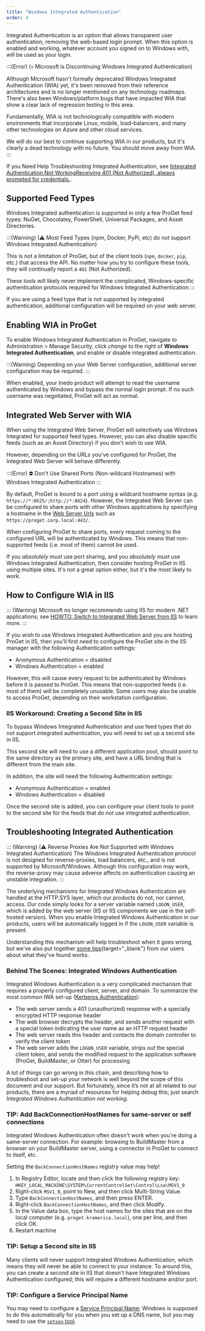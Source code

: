 ```yaml
---
title: "Windows Integrated Authentication"
order: 4
---
```


Integrated Authentication is an option that allows transparent user authentication, removing the web-based login prompt. When this option is enabled and working, whatever account you signed on to Windows with, will be used as your login.

:::(Error) (💀  Microsoft is Discontinuing Windows Integrated Authentication)

Although Microsoft hasn't formally deprecated Windows Integrated Authentication (WIA) yet, it's been removed from their reference architectures and is no longer mentioned on any technology roadmaps. There's also been Windows/platform bugs that have impacted WIA that show a clear lack of regression testing in this area.

Fundamentally, WIA is not technologically compatible with modern environments that incorporate Linux, mobile, load-balancers, and many other technologies on Azure and other cloud services. 

We will do our best to continue supporting WIA in our products, but it's clearly a dead technology with no future. You should move away from WIA.
:::

If you Need Help Troubleshooting Integrated Authentication, see [Integrated Authentication Not WorkingReceiving 401 (Not Authorized), always prompted for credentials.](#troubleshooting).

## Supported Feed Types

Windows Integrated authentication is supported in only a few ProGet feed types: NuGet, Chocolatey, PowerShell, Universal Packages, and Asset Directories.

:::(Warning) (⚠ Most Feed Types (npm, Docker, PyPi, etc) do not support Windows Integrated Authentication)

This is not a limitation of ProGet, but of the client tools (`npm`, `docker`, `pip`, etc.) that access the API. No matter how you try to configure these tools, they will continually report a `401` (Not Authorized).

These tools will likely never implement the complicated, Windows-specific authentication protocols required for Windows Integrated Authentication
:::

If you are using a feed type that is not supported by integrated authentication, additional configuration will be required on your web server.

## Enabling WIA in ProGet

To enable Windows Integrated Authentication in ProGet, navigate to Administration > Manage Security, click *change* to the right of **Windows Integrated Authentication**, and enable or disable integrated authentication.

:::(Warning)
Depending on your Web Server configuration, additional server configuration may be required.
:::

When enabled, your Inedo product will attempt to read the username authenticated by Windows and bypass the normal login prompt. If no such username was negotiated, ProGet will act as normal.


## Integrated Web Server with WIA

When using the Integrated Web Server, ProGet will selectively use Windows Integrated for supported feed types. However, you can also disable specific feeds (such as an Asset Directory) if you don't wish to use WIA.

However, depending on the URLs you've configured for ProGet, the Integrated Web Server will behave differently.

:::(Error)
⛔ Don't Use Shared Ports (Non-wildcard Hostnames) with Windows Integrated Authentication
:::


By default, ProGet is bound to a port using a wildcard hostname syntax (e.g. `https://*:8625/;http://*:8624`). However, the Integrated Web Server can be configured to share ports with other Windows applications by specifying a hostname in the [Web Server Urls](/docs/installation/windows/inedohub-configure-products#configuration-tab)  such as `https://proget.corp.local:443/`.

When configuring ProGet to share ports, every request coming to the configured URL will be authenticated by Windows. This means that non-supported feeds (i.e. most of them) cannot be used.

If you *absolutely must* use port sharing, and you *absolutely must* use Windows Integrated Authentication, then consider hosting ProGet in IIS using multiple sites. It's not a great option either, but it's the most likely to work.


## How to Configure WIA in IIS

::: (Warning)
Microsoft no longer recommends using IIS for modern .NET applications; see [HOWTO: Switch to Integrated Web Server from IIS](/docs/installation/windows/web/howto-switch-to-integrated-web-server-from-iis) to learn more.
:::

If you wish to use Windows Integrated Authentication and you are hosting ProGet in IIS, then you'll first need to configure the ProGet site in the IIS manager with the following Authentication settings:
- Anonymous Authentication = disabled
- Windows Authentication = enabled

However, this will cause every request to be authenticated by Windows before it is passed to ProGet. This means that non-supported feeds (i.e. most of them) will be completely unusable. Some users may also be unable to access ProGet, depending on their workstation configuration.

### IIS Workaround: Creating a Second Site in IIS

To bypass Windows Integrated Authentication and use feed types that do not support integrated authentication, you will need to set up a second site in IIS.

This second site will need to use a different application pool, should point to the same directory as the primary site, and have a URL binding that is different from the main site.  

In addition, the site will need the following Authentication settings:
- Anonymous Authentication = enabled
- Windows Authentication = disabled

Once the second site is added, you can configure your client tools to point to the second site for the feeds that do not use integrated authentication.



<h2 id="troubleshooting">Troubleshooting Integrated Authentication</h2>

::: (Warning) (⚠ Reverse Proxies Are Not Supported with Windows Integrated Authentication)
The Windows Integrated Authentication protocol is not designed for reverse-proxies, load balancers, etc., and is not supported by Microsoft/Windows. Although this configuration may work, the reverse-proxy may cause adverse affects on authentication causing an unstable integration.
:::


The underlying mechanisms for Integrated Windows Authentication are handled at the HTTP.SYS layer, which our products do not, nor cannot, access. Our code simply looks for a server variable named `LOGON_USER`, which is added by the web server (IIS or IIS components we use in the self-hosted version). When you enable Integrated Windows Authentication in our products, users will be automatically logged in if the `LOGON_USER` variable is present. 

Understanding this mechanism will help troubleshoot when it goes wrong, but we've also put together [some tips](/docs/installation/security-ldap-active-directory/various-ldap-troubleshooting#iwa-tips){target="_blank"} from our users about what they've found works.

### Behind The Scenes: Integrated Windows Authentication
Integrated Windows Authentication is a very complicated mechanism that requires a properly configured client, server, and domain. To summarize the most common IWA set-up ([Kerberos Authentication](https://technet.microsoft.com/en-us/library/cc772815(v=ws.10).aspx)):

- The web server sends a 401 (unauthorized) response with a specially encrypted HTTP response header
- The web browser decrypts the header, and sends another request with a special token indicating the user name as an HTTP request header
- The web server reads this header and contacts the domain controller to verify the client token
- The web server adds the `LOGON_USER` variable, strips out the special client token, and sends the modified request to the application software (ProGet, BuildMaster, or Otter) for processing

A lot of things can go wrong in this chain, and describing how to troubleshoot and set-up your network is well beyond the scope of this document and our support. But fortunately, since it’s not at all related to our products, there are a myriad of resources for helping debug this; just search *Integrated Windows Authentication not working*.

### TIP: Add BackConnectionHostNames for same-server or self connections

Integrated Windows Authentication often doesn't work when you're doing a same-server connection. For example: browsing to BuildMaster from a browser on your BuildMaster server, using a connector in ProGet to connect to itself, etc.

Setting the `BackConnectionHostNames` registry value may help!

1. In Registry Editor, locate and then click the following registry key: `HKEY_LOCAL_MACHINE\SYSTEM\CurrentControlSet\Control\Lsa\MSV1_0`
2. Right-click `MSV1_0`, point to New, and then click Multi-String Value.
3. Type `BackConnectionHostNames`, and then press ENTER.
4. Right-click `BackConnectionHostNames`, and then click Modify.
5. In the Value data box, type the host names for the sites that are on the local computer (e.g. `proget.kramerica.local`), one per line, and then click OK.
6. Restart machine

### TIP: Setup a Second site in IIS

Many clients will never support Integrated Windows Authentication, which means they will never be able to connect to your instance. To around this, you can create a second site in IIS that doesn't have Integrated Windows Authentication configured; this will require a different hostname and/or port.

### TIP: Configure a Service Principal Name

You may need to configure a [Service Principal Name](https://docs.microsoft.com/en-us/windows/win32/ad/service-principal-names); Windows is supposed to do this automatically for you when you set up a DNS name, but you may need to use the [`setspn` tool](https://docs.microsoft.com/en-us/previous-versions/windows/it-pro/windows-server-2012-r2-and-2012/cc731241(v%3Dws.11)).

